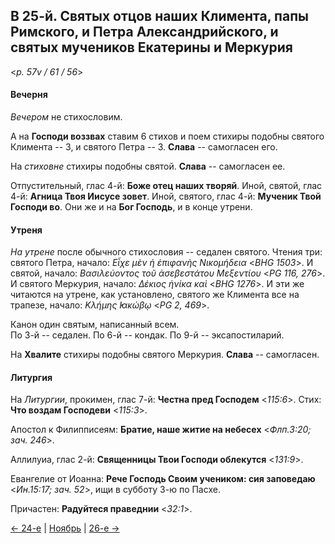 ## В 25-й. Святых отцов наших Климента, папы Римского, и Петра Александрийского, и святых мучеников Екатерины и Меркурия

<*p. 57v / 61 / 56*>

#### Вечерня

*Вечером* не стихословим. 

А на **Господи воззвах** ставим 6 стихов и поем стихиры подобны святого Климента -- 3, 
и святого Петра -- 3. **Слава** -- самогласен его.  

На *стиховне* стихиры подобны святой. **Слава** -- самогласен ее.

Отпустительный, глас 4-й: **Боже отец наших творяй**. 
Иной, святой, глас 4-й: **Агница Твоя Иисусе зовет**. 
Иной, святого, глас 4-й: **Мученик Твой Господи во**. 
Они же и на **Бог Господь**, и в конце утрени.  

#### Утреня

*На утрене* после обычного стихословия -- седален святого. 
Чтения три: святого Петра, начало: *Εἶχε μὲν ἡ ἐπιφανὴς Νικομήδεια* <*BHG 1503*>. 
И святой, начало: *Βασιλεύοντος τοῦ ἀσεβεστάτου Μεξεντίου* <*PG 116, 276*>. 
И святого Меркурия, начало: *Δέκιος ἡνίκα καὶ* <*BHG 1276*>.
И эти же читаются на утрене, как установлено, святого же Климента все на трапезе, начало: 
*Κλήμης ̓Ιακώβῳ* <*PG 2, 469*>.
 
Канон один святым, написанный всем.  
По 3-й -- седален. 
По 6-й -- кондак. 
По 9-й -- эксапостиларий. 

На **Хвалите** стихиры подобны святого Меркурия. **Слава** -- самогласен.  

#### Литургия 

На *Литургии*, прокимен, глас 7-й: **Честна пред Господем** <*115:6*>. 
Стих: **Что воздам Господеви** <*115:3*>. 

Апостол к Филипписеям: **Братие, наше житие на небесех** <*Флп.3:20; зач. 246*>. 

Аллилуиа, глас 2-й: **Священницы Твои Господи облекутся** <*131:9*>. 

Евангелие от Иоанна: **Рече Господь Своим учеником: сия заповедаю** <*Ин.15:17; зач. 52*>, ищи в субботу 3-ю по Пасхе. 

Причастен: **Радуйтеся праведнии** <*32:1*>. 

[← 24-е](11_24_MES.ru.md) | [Ноябрь](README.md#25-й) | [26-е →](11_26_MES.ru.md)
